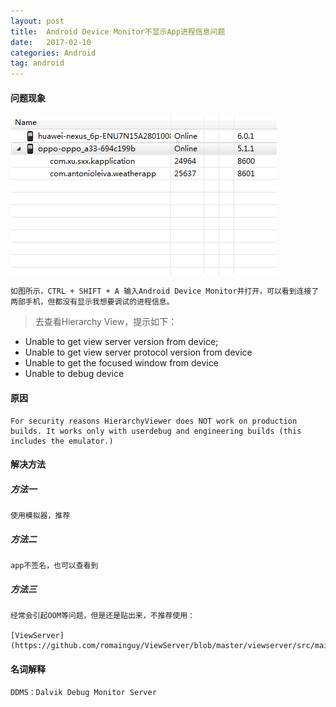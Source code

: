 ```yaml
---
layout: post
title:  Android Device Monitor不显示App进程信息问题
date:   2017-02-10
categories: Android 
tag: android
---
```


 
#### 问题现象 ####

	
![ADM现象截图](../../res/img/adm_question.png)

	如图所示，CTRL + SHIFT + A 输入Android Device Monitor并打开，可以看到连接了两部手机，但都没有显示我想要调试的进程信息。

> 去查看Hierarchy View，提示如下：		
> 
-  Unable to get view server version from device;
-  Unable to get view server protocol version from device
-  Unable to get the focused window from device
-  Unable to debug device
 	 

#### 原因 ####

	For security reasons HierarchyViewer does NOT work on production builds. It works only with userdebug and engineering builds (this includes the emulator.)
 

#### 解决方法 ####

##### 方法一 #####

	使用模拟器，推荐

##### 方法二 #####

	app不签名，也可以查看到

##### 方法三 #####

	经常会引起OOM等问题，但是还是贴出来，不推荐使用：

	[ViewServer](https://github.com/romainguy/ViewServer/blob/master/viewserver/src/main/java/com/android/debug/hv/ViewServer.java)



#### 名词解释 ####

	DDMS：Dalvik Debug Monitor Server